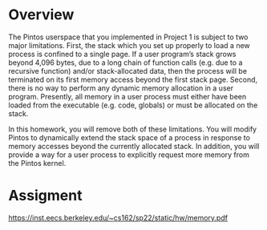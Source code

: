 # Overview

The Pintos userspace that you implemented in Project 1 is subject to two major limitations. First, the stack which you set up properly to load a new process is confined to a single page. If a user program’s stack
grows beyond 4,096 bytes, due to a long chain of function calls (e.g. due to a recursive function) and/or
stack-allocated data, then the process will be terminated on its first memory access beyond the first stack
page. Second, there is no way to perform any dynamic memory allocation in a user program. Presently, all
memory in a user process must either have been loaded from the executable (e.g. code, globals) or must be
allocated on the stack.


In this homework, you will remove both of these limitations. You will modify Pintos to dynamically extend
the stack space of a process in response to memory accesses beyond the currently allocated stack. In addition,
you will provide a way for a user process to explicitly request more memory from the Pintos kernel.


# Assigment

https://inst.eecs.berkeley.edu/~cs162/sp22/static/hw/memory.pdf
